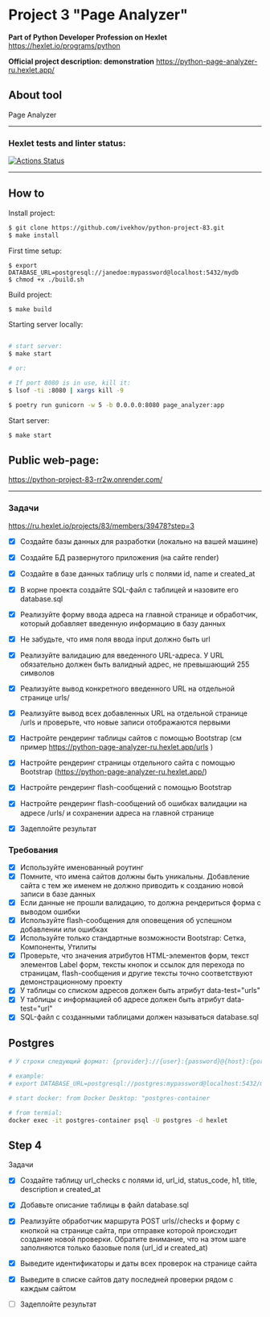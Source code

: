 # Project 3 "Page Analyzer"

**Part of Python Developer Profession on Hexlet**
https://hexlet.io/programs/python

**Official project description: demonstration**
https://python-page-analyzer-ru.hexlet.app/


## About tool

Page Analyzer

---



### Hexlet tests and linter status:
[![Actions Status](https://github.com/ivekhov/python-project-83/actions/workflows/hexlet-check.yml/badge.svg)](https://github.com/ivekhov/python-project-83/actions)


----
## How to


Install project: 
```bash
$ git clone https://github.com/ivekhov/python-project-83.git
$ make install
```

First time setup:

```bash:
$ export DATABASE_URL=postgresql://janedoe:mypassword@localhost:5432/mydb
$ chmod +x ./build.sh
```


Build project:

```bash
$ make build
```


Starting server locally:

```bash

# start server:
$ make start

# or:

# If port 8080 is in use, kill it:
$ lsof -ti :8080 | xargs kill -9

$ poetry run gunicorn -w 5 -b 0.0.0.0:8080 page_analyzer:app
```




Start server:
```bash
$ make start
```

## Public web-page:

https://python-project-83-rr2w.onrender.com/

----

### Задачи
https://ru.hexlet.io/projects/83/members/39478?step=3 


- [x] Создайте базы данных для разработки (локально на вашей машине) 

- [x] Создайте БД развернутого приложения (на сайте render)

- [x] Создайте в базе данных таблицу urls с полями id, name и created_at

- [x] В корне проекта создайте SQL-файл с таблицей и назовите его database.sql

- [x] Реализуйте форму ввода адреса на главной странице и обработчик, который добавляет введенную информацию в базу данных

- [x] Не забудьте, что имя поля ввода input должно быть url

- [x] Реализуйте валидацию для введенного URL-адреса. У URL обязательно должен быть валидный адрес, не превышающий 255 символов

- [x] Реализуйте вывод конкретного введенного URL на отдельной странице urls/<id>

- [x] Реализуйте вывод всех добавленных URL на отдельной странице /urls и проверьте, что новые записи отображаются первыми

- [x] Настройте рендеринг таблицы сайтов с помощью Bootstrap (см пример https://python-page-analyzer-ru.hexlet.app/urls )

- [x] Настройте рендеринг страницы отдельного сайта с помощью Bootstrap (https://python-page-analyzer-ru.hexlet.app/)

- [x] Настройте рендеринг flash-сообщений с помощью Bootstrap

- [x] Настройте рендеринг flash-сообщений об ошибках валидации на адресе /urls/ и сохранении адреса на главной странице

- [x] Задеплойте результат


### Требования
- [x] Используйте именованный роутинг
- [x] Помните, что имена сайтов должны быть уникальны. Добавление сайта с тем же именем не должно приводить к созданию новой записи в базе данных
- [x] Если данные не прошли валидацию, то должна рендериться форма с выводом ошибки
- [x] Используйте flash-сообщения для оповещения об успешном добавлении или ошибках
- [x] Используйте только стандартные возможности Bootstrap: Сетка, Компоненты, Утилиты
- [x] Проверьте, что значения атрибутов HTML-элементов форм, текст элементов Label форм, тексты кнопок и ссылок для перехода по страницам, flash-сообщения и другие тексты точно соответствуют демонстрационному проекту
- [x] У таблицы со списком адресов должен быть атрибут data-test="urls"
- [x] У таблицы с информацией об адресе должен быть атрибут data-test="url"
- [x] SQL-файл с созданными таблицами должен называться database.sql

## Postgres

```bash
# У строки следующий формат: {provider}://{user}:{password}@{host}:{port}/{db}

# example: 
# export DATABASE_URL=postgresql://postgres:mypassword@localhost:5432/mydb

# start docker: from Docker Desktop: "postgres-container

# from termial:
docker exec -it postgres-container psql -U postgres -d hexlet
```


## Step 4


Задачи
- [x] Создайте таблицу url_checks с полями id, url_id, status_code, h1, title, description и created_at
- [x] Добавьте описание таблицы в файл database.sql
- [x] Реализуйте обработчик маршрута POST urls/<id>/checks и форму с кнопкой на странице сайта, при отправке которой происходит создание новой проверки. Обратите внимание, что на этом шаге заполняются только базовые поля (url_id и created_at)
- [x] Выведите идентификаторы и даты всех проверок на странице сайта
- [x] Выведите в списке сайтов дату последней проверки рядом с каждым сайтом
- [ ] Задеплойте результат

    